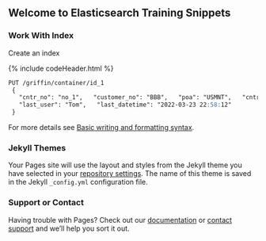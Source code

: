## Welcome to Elasticsearch Training Snippets
<script src="/assets/scripts/copyCode.js"></script>
### Work With Index

Create an index

{% include codeHeader.html %}
```markdown
PUT /griffin/container/id_1
 {
   "cntr_no": "no_1",   "customer_no": "BBB",   "poa": "USMNT",   "cntr_size": "20",   "ocean_fgt": 1000,
   "last_user": "Tom",   "last_datetime": "2022-03-23 22:58:12"
 }
```
For more details see [Basic writing and formatting syntax](https://docs.github.com/en/github/writing-on-github/getting-started-with-writing-and-formatting-on-github/basic-writing-and-formatting-syntax).

### Jekyll Themes

Your Pages site will use the layout and styles from the Jekyll theme you have selected in your [repository settings](https://github.com/victorzhang428/Elastic/settings/pages). The name of this theme is saved in the Jekyll `_config.yml` configuration file.

### Support or Contact

Having trouble with Pages? Check out our [documentation](https://docs.github.com/categories/github-pages-basics/) or [contact support](https://support.github.com/contact) and we’ll help you sort it out.
